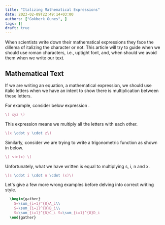 ```yaml
---
title: "Italizing Mathematical Expressions"
date: 2023-02-09T22:49:14+03:00
authors: ["Gokberk Gunes", ]
tags: []
draft: true
---
```

When scientists write down their mathematical expressions they face the dillema
of italizing the character or not.
This article will try to guide when we should use roman characters, i.e.,
uptight font, and, when should we avoid them when we write our text.

## Mathematical Text

If we are writing an equation, a mathematical expression, we should use italic
letters when we have an intent to show there is multiplication between these
letters.

For example, consider below expression .
```latex
\( xyz \)
```
This expression means we multiply all the letters with each other.
```latex
\(x \cdot y \cdot z\)
```

Similarly, consider we are trying to write a trigonometric function as shown in
below.
```latex
\( sin(x) \)
```
Unfortunately, what we have written is equal to multiplying s, i, n and x.
```latex
\(s \cdot i \cdot n \cdot (x)\)
```

Let's give a few more wrong examples before delving into correct writing style.
```latex
  \begin{gather}
    S=\sum_{i=1}^{8}A_i\\
    S=\sum_{i=1}^{8}B_i\\
    S=\sum_{i=1}^{8}C_i S=\sum_{i=1}^{8}D_i
  \end{gather}
```


